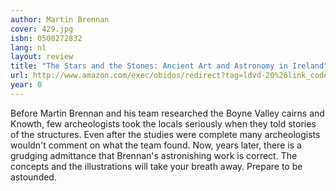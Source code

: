 ```yaml
---
author: Martin Brennan
cover: 429.jpg
isbn: 0500272832
lang: nl
layout: review
title: "The Stars and the Stones: Ancient Art and Astronomy in Ireland"
url: http://www.amazon.com/exec/obidos/redirect?tag=ldvd-20%26link_code=xm2%26camp=2025%26creative=165953%26path=http://www.amazon.com/gp/redirect.html%253fASIN=0500272832%2526tag=ldvd-20%2526lcode=xm2%2526cID=2025%2526ccmID=165953%2526location=/o/ASIN/0500272832%25253FSubscriptionId=0VJDVJ14KM0P0VXDCQ82
year: 0
---
```


Before Martin Brennan and his team researched the Boyne Valley cairns and Knowth, few archeologists took the locals seriously when they told stories of the structures. Even after the studies were complete many archeologists wouldn't comment on what the team found. Now, years later, there is a grudging admittance that Brennan's astronishing work is correct. The concepts and the illustrations will take your breath away. Prepare to be astounded.
